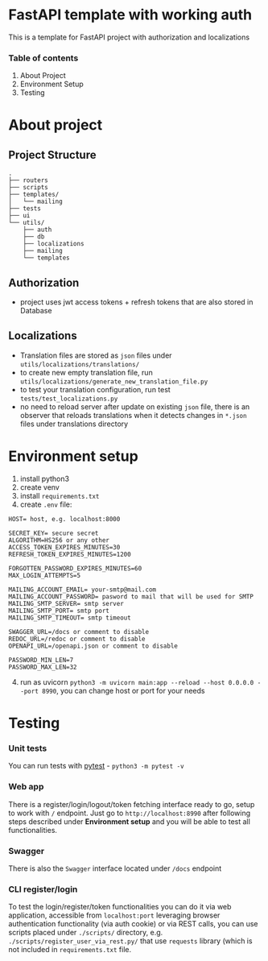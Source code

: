 # FastAPI template with working auth
This is a template for FastAPI project with authorization and localizations

### Table of contents
1. About Project
2. Environment Setup
3. Testing

# About project
## Project Structure
```
.
├── routers
├── scripts
├── templates/
│   └── mailing
├── tests
├── ui
└── utils/
    ├── auth
    ├── db
    ├── localizations
    ├── mailing
    └── templates
```

## Authorization
- project uses jwt access tokens + refresh tokens that are also stored in Database


## Localizations
- Translation files are stored as ``json`` files under ``utils/localizations/translations/``
- to create new empty translation file, run ``utils/localizations/generate_new_translation_file.py``
- to test your translation configuration, run test ``tests/test_localizations.py``
- no need to reload server after update on existing ``json`` file, there is an observer that reloads translations when it detects changes in ``*.json`` files under translations directory


# Environment setup
1. install python3
2. create venv
3. install ``requirements.txt``
4. create ``.env`` file:
```
HOST= host, e.g. localhost:8000

SECRET_KEY= secure secret
ALGORITHM=HS256 or any other
ACCESS_TOKEN_EXPIRES_MINUTES=30
REFRESH_TOKEN_EXPIRES_MINUTES=1200

FORGOTTEN_PASSWORD_EXPIRES_MINUTES=60
MAX_LOGIN_ATTEMPTS=5

MAILING_ACCOUNT_EMAIL= your-smtp@mail.com
MAILING_ACCOUNT_PASSWORD= pasword to mail that will be used for SMTP
MAILING_SMTP_SERVER= smtp server
MAILING_SMTP_PORT= smtp port
MAILING_SMTP_TIMEOUT= smtp timeout

SWAGGER_URL=/docs or comment to disable
REDOC_URL=/redoc or comment to disable
OPENAPI_URL=/openapi.json or comment to disable

PASSWORD_MIN_LEN=7
PASSWORD_MAX_LEN=32
```
4. run as uvicorn ``python3 -m uvicorn main:app --reload --host 0.0.0.0 --port 8990``, you can change host or port for your needs


# Testing
### Unit tests
You can run tests with [pytest](https://docs.pytest.org/en/stable/) - ``python3 -m pytest -v``

### Web app
There is a register/login/logout/token fetching interface ready to go, setup to work with ``/`` endpoint. Just go to ``http://localhost:8990`` after following steps described under __Environment setup__ and you will be able to test all functionalities.

### Swagger
There is also the ``Swagger`` interface located under ``/docs`` endpoint

### CLI register/login
To test the login/register/token functionalities you can do it via web application, accessible from ``localhost:port`` leveraging browser authentication functionality (via auth cookie) or via REST calls, you can use scripts placed under ``./scripts/`` directory, e.g. ``./scripts/register_user_via_rest.py/`` that use ``requests`` library (which is not included in ``requirements.txt`` file.

